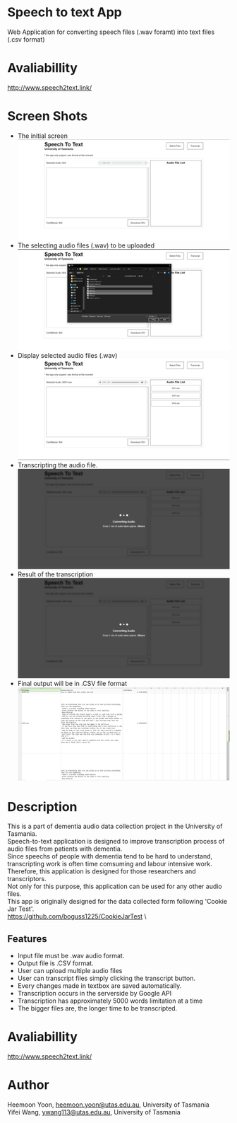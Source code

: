 # Speech to text App
Web Application for converting speech files (.wav foramt) into text files (.csv format) 


# Avaliabillity
http://www.speech2text.link/


# Screen Shots
* The initial screen\
![picture](https://github.com/boguss1225/speech-to-text-app/blob/master/screenshot/01_initial_screen.png)
* The selecting audio files (.wav) to be uploaded\
![picture](https://github.com/boguss1225/speech-to-text-app/blob/master/screenshot/02_select_files_screen.png)
* Display selected audio files (.wav)\
![picture](https://github.com/boguss1225/speech-to-text-app/blob/master/screenshot/03_after_select_files_screen.png)
* Transcripting the audio file.\
![picture](https://github.com/boguss1225/speech-to-text-app/blob/master/screenshot/04_transcripting_screen.png)
* Result of the transcription\
![picture](https://github.com/boguss1225/speech-to-text-app/blob/master/screenshot/04_transcripting_screen.png)
* Final output will be in .CSV file format\
![picture](https://github.com/boguss1225/speech-to-text-app/blob/master/screenshot/06_final_outcome.png)


# Description
This is a part of dementia audio data collection project in the University of Tasmania.\
Speech-to-text application is designed to improve transcription process of audio files from patients with dementia.\
Since speechs of people with dementia tend to be hard to understand, transcripting work is often time comsuming and labour intensive work.\
Therefore, this application is designed for those researchers and transcriptors.\
Not only for this purpose, this application can be used for any other audio files. \
This app is originally designed for the data collected form following 'Cookie Jar Test'.\
https://github.com/boguss1225/CookieJarTest \

## Features
* Input file must be .wav audio format.
* Output file is .CSV format.
* User can upload multiple audio files
* User can transcript files simply clicking the transcript button.
* Every changes made in textbox are saved automatically.
* Transcription occurs in the serverside by Google API
* Transcription has approximately 5000 words limitation at a time
* The bigger files are, the longer time to be transcripted. 


# Avaliabillity
http://www.speech2text.link/

# Author
Heemoon Yoon, heemoon.yoon@utas.edu.au, University of Tasmania
Yifei Wang, ywang113@utas.edu.au, University of Tasmania
